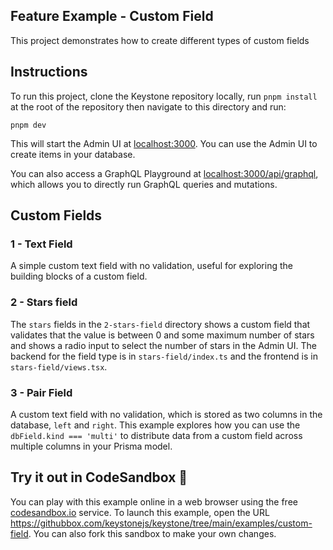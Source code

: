 ## Feature Example - Custom Field

This project demonstrates how to create different types of custom fields

## Instructions

To run this project, clone the Keystone repository locally, run `pnpm install` at the root of the repository then navigate to this directory and run:

```shell
pnpm dev
```

This will start the Admin UI at [localhost:3000](http://localhost:3000).
You can use the Admin UI to create items in your database.

You can also access a GraphQL Playground at [localhost:3000/api/graphql](http://localhost:3000/api/graphql), which allows you to directly run GraphQL queries and mutations.

## Custom Fields

### 1 - Text Field

A simple custom text field with no validation, useful for exploring the building blocks of a custom field.

### 2 - Stars field

The `stars` fields in the `2-stars-field` directory shows a custom field that validates that the value is between 0 and some maximum number of stars and shows a radio input to select the number of stars in the Admin UI. The backend for the field type is in `stars-field/index.ts` and the frontend is in `stars-field/views.tsx`.

### 3 - Pair Field

A custom text field with no validation, which is stored as two columns in the database, `left` and `right`.
This example explores how you can use the `dbField.kind === 'multi'` to distribute data from a custom field across multiple columns in your Prisma model.

## Try it out in CodeSandbox 🧪

You can play with this example online in a web browser using the free [codesandbox.io](https://codesandbox.io/) service. To launch this example, open the URL <https://githubbox.com/keystonejs/keystone/tree/main/examples/custom-field>. You can also fork this sandbox to make your own changes.
